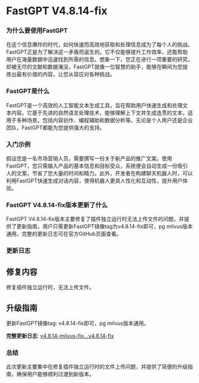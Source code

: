 # FastGPT V4.8.14-fix
### 为什么要使用FastGPT

在这个信息爆炸的时代，如何快速而高效地获取和处理信息成为了每个人的挑战。FastGPT正是为了解决这一矛盾而诞生的。它不仅能够提升工作效率，还能帮助用户在海量数据中迅速找到所需的信息。想象一下，您正在进行一项重要的研究，却被无尽的文献和数据淹没，FastGPT就像一位智慧的助手，能够在瞬间为您提炼出最有价值的内容，让您从容应对各种挑战。

### FastGPT是什么

FastGPT是一个高效的人工智能文本生成工具，旨在帮助用户快速生成和处理文本内容。它基于先进的自然语言处理技术，能够理解上下文并生成连贯的文本，适用于多种场景，包括内容创作、编程辅助和数据分析等。无论是个人用户还是企业团队，FastGPT都能为您提供强大的支持。

### 入门示例

假设您是一名市场营销人员，需要撰写一份关于新产品的推广文案。使用FastGPT，您只需输入产品的基本信息和目标受众，系统便会自动生成一份吸引人的文案，节省了您大量的时间和精力。此外，开发者在构建聊天机器人时，可以利用FastGPT快速生成对话内容，使得机器人更具人性化和互动性，提升用户体验。

### FastGPT V4.8.14-fix版本更新了什么

FastGPT V4.8.14-fix版本主要修复了插件独立运行时无法上传文件的问题，并提供了更新指南，用户只需更新FastGPT镜像tag为v4.8.14-fix即可，pg milvus版本通用。完整的更新日志可在官方GitHub页面查看。

### 更新日志

## 修复内容
修复插件独立运行时，无法上传文件。

## 升级指南
更新FastGPT镜像tag: v4.8.14-fix即可，pg milvus版本通用。

**完整更新日志**: [v4.8.14-milvus-fix...v4.8.14-fix](https://github.com/labring/FastGPT/compare/v4.8.14-milvus-fix...v4.8.14-fix)

### 总结

此次更新主要集中在修复插件独立运行时的文件上传问题，并提供了简便的升级指南，确保用户能够顺利过渡到新版本。